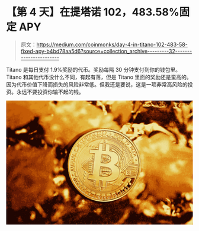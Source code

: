 # 【第 4 天】在提塔诺 102，483.58%固定 APY

> 原文：<https://medium.com/coinmonks/day-4-in-titano-102-483-58-fixed-apy-b4bd78aa5d6?source=collection_archive---------32----------------------->

Titano 是每日支付 1.9%奖励的代币。奖励每隔 30 分钟支付到你的钱包里。Titano 和其他代币没什么不同，有起有落，但是 Titano 里面的奖励还是蛮高的。因为代币价值下降而损失的风险非常低。但我还是要说，这是一项非常高风险的投资。永远不要投资你输不起的钱。

![](img/ebd3982e26d5aceb92fd4939854b2a8a.png)